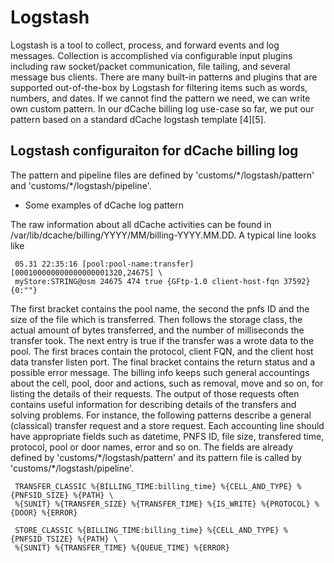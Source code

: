 # Logstash
Logstash is a tool to collect, process, and forward events and log messages. Collection is accomplished via configurable input plugins including raw socket/packet communication, file tailing, and several message bus clients. There are many built-in patterns and plugins that are supported out-of-the-box by Logstash for filtering items such as words, numbers, and dates. If we cannot find the pattern we need, we can write own custom pattern. In our dCache billing log use-case so far, we put our pattern based on a standard dCache logstash template [4][5].

## Logstash configuraiton for dCache billing log
The pattern and pipeline files are defined by 'customs/\*/logstash/pattern' and 'customs/\*/logstash/pipeline'.


* Some examples of dCache log pattern

The raw information about all dCache activities can be found in /var/lib/dcache/billing/YYYY/MM/billing-YYYY.MM.DD. A typical line looks like

     05.31 22:35:16 [pool:pool-name:transfer] [000100000000000000001320,24675] \
     myStore:STRING@osm 24675 474 true {GFtp-1.0 client-host-fqn 37592} {0:""}

The first bracket contains the pool name, the second the pnfs ID and the size of the file which is transferred. Then follows the storage class, the actual amount of bytes transferred, and the number of milliseconds the transfer took. The next entry is true if the transfer was a wrote data to the pool. The first braces contain the protocol, client FQN, and the client host data transfer listen port. The final bracket contains the return status and a possible error message.
 The billing info keeps such general accountings about the cell, pool, door and actions, such as removal, move and so on, for listing the details of their requests. The output of those requests often contains useful information for describing details of the transfers and solving problems. For instance, the following patterns describe a general (classical) transfer request and a store request. Each accounting line should have appropriate fields such as datetime, PNFS ID, file size, transfered time, protocol, pool or door names, error and so on. The fields are already defined by 'customs/\*/logstash/pattern' and its pattern file is called by 'customs/\*/logstash/pipeline'.


     TRANSFER_CLASSIC %{BILLING_TIME:billing_time} %{CELL_AND_TYPE} %{PNFSID_SIZE} %{PATH} \
     %{SUNIT} %{TRANSFER_SIZE} %{TRANSFER_TIME} %{IS_WRITE} %{PROTOCOL} %{DOOR} %{ERROR}

     STORE_CLASSIC %{BILLING_TIME:billing_time} %{CELL_AND_TYPE} %{PNFSID_TSIZE} %{PATH} \
     %{SUNIT} %{TRANSFER_TIME} %{QUEUE_TIME} %{ERROR}

